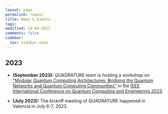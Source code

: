 ```yaml
---
layout: page
permalink: /news/
title: News & Events
tags: 
modified: 24-04-2017
comments: false
sidebar:
  nav: sidebar-news
---
```


## 2023
+ **(September 2023):** QUADRATURE team is hosting a workshop on ["Modular Quantum Computing Architectures: Bridging the Quantum Networks and Quantum Computing Communities"](https://qce.quantum.ieee.org/2023/workshops-program/) in the [IEEE International Conference on Quantum Computing and Engineering 2023](https://qce.quantum.ieee.org/2023/).
  
+ **(July 2023):** The kickoff meeting of QUADRATURE happened in Valencia in July 6-7, 2023.






